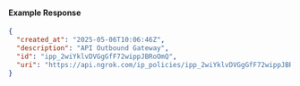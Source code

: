 <!-- Code generated for API Clients. DO NOT EDIT. -->

#### Example Response

```json
{
  "created_at": "2025-05-06T10:06:46Z",
  "description": "API Outbound Gateway",
  "id": "ipp_2wiYklvDVGgGfF72wippJBRoOmQ",
  "uri": "https://api.ngrok.com/ip_policies/ipp_2wiYklvDVGgGfF72wippJBRoOmQ"
}
```
